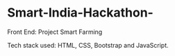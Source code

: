 # Smart-India-Hackathon-
Front End: Project Smart Farming 

Tech stack used: HTML, CSS, Bootstrap and JavaScript.
